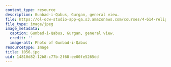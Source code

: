 ```yaml
---
content_type: resource
description: Gunbad-i-Qabus, Gurgan, general view.
file: https://ol-ocw-studio-app-qa.s3.amazonaws.com/courses/4-614-religious-architecture-and-islamic-cultures-fall-2002/14810d8212b8c77b2f68ee00fe5265dd_1056.jpg
file_type: image/jpeg
image_metadata:
  caption: Gunbad-i-Qabus, Gurgan, general view.
  credit: ''
  image-alt: Photo of Gunbad-i-Qabus
resourcetype: Image
title: 1056.jpg
uid: 14810d82-12b8-c77b-2f68-ee00fe5265dd
---
```

